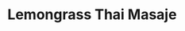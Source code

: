 ---
title: "Lemongrass Thai Masaje"
url: /vilanova-i-la-geltru/lemongrass-thai-masaje/
shop: Massage
---